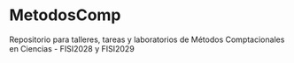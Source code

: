 # MetodosComp
Repositorio para talleres, tareas y laboratorios de Métodos Comptacionales en Ciencias - FISI2028 y FISI2029
